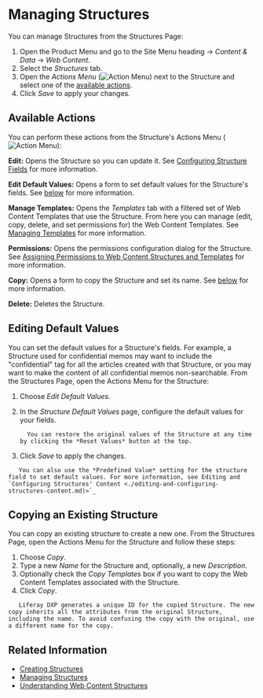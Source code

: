 # Managing Structures

You can manage Structures from the Structures Page: 

1. Open the Product Menu and go to the Site Menu heading &rarr; *Content & Data* &rarr; *Web Content*.
1. Select the *Structures* tab.
1. Open the *Actions Menu* (![Action Menu](../../../../images/icon-actions.png)) next to the Structure and select one of the [available actions](#available-actions).
1. Click *Save* to apply your changes.

## Available Actions

You can perform these actions from the Structure's Actions Menu (![Action Menu](../../../../images/icon-actions.png)): 

**Edit:** Opens the Structure so you can update it. See [Configuring Structure Fields](./03-editing-and-configuring-structures-content.md) for more information.

**Edit Default Values:** Opens a form to set default values for the Structure's fields. See [below](#editing-default-values) for more information.

**Manage Templates:** Opens the *Templates* tab with a filtered set of Web Content Templates that use the Structure. From here you can manage (edit, copy, delete, and set permissions for) the Web Content Templates. See [Managing Templates](managing-templates.md) for more information.

**Permissions:** Opens the permissions configuration dialog for the Structure. See [Assigning Permissions to Web Content Structures and Templates](../web-content-templates/assigning-permissions-to-structures-and-templates.md) for more information.

**Copy:** Opens a form to copy the Structure and set its name. See [below](#copying-an-existing-structure) for more information.

**Delete:** Deletes the Structure.

## Editing Default Values

You can set the default values for a Structure's fields. For example, a Structure used for confidential memos may want to include the "confidential" tag for all the articles created with that Structure, or you may want to make the content of all confidential memos non-searchable. From the Structures Page, open the Actions Menu for the Structure:

1. Choose *Edit Default Values*.
1. In the *Structure Default Values* page, configure the default values for your fields.

    ```tip::
      You can restore the original values of the Structure at any time by clicking the *Reset Values* button at the top.
    ```

1. Click *Save* to apply the changes.

```tip::
   You can also use the *Predefined Value* setting for the structure field to set default values. For more information, see Editing and `Configuring Structures' Content <./editing-and-configuring-structures-content.md)>`_
```

## Copying an Existing Structure

You can copy an existing structure to create a new one. From the Structures Page, open the Actions Menu for the Structure and follow these steps:

1. Choose *Copy*.
1. Type a new *Name* for the Structure and, optionally, a new *Description*.
1. Optionally check the *Copy Templates* box if you want to copy the Web Content Templates associated with the Structure. 
1. Click *Copy*.

```tip::
   Liferay DXP generates a unique ID for the copied Structure. The new copy inherits all the attributes from the original Structure, including the name. To avoid confusing the copy with the original, use a different name for the copy.
```

## Related Information

* [Creating Structures](./creating-structures.md)
* [Managing Structures](./managing-structures.md)
* [Understanding Web Content Structures](./understanding-web-content-structures.md)
